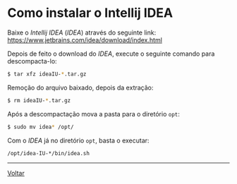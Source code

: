 # Como instalar o Intellij IDEA

Baixe o _Intellij IDEA_ (_IDEA_) através do seguinte link:     
https://www.jetbrains.com/idea/download/index.html


Depois de feito o download do _IDEA_, execute o seguinte comando para descompacta-lo:
```bash
$ tar xfz ideaIU-*.tar.gz
```

Remoção do arquivo baixado, depois da extração:
```bash
$ rm ideaIU-*.tar.gz
```

Após a descompactação mova a pasta para o diretório `opt`:
```bash
$ sudo mv idea* /opt/
```

Com o _IDEA_ já no diretório `opt`, basta o executar:
```bash
/opt/idea-IU-*/bin/idea.sh
```

-----

[Voltar](README.md)